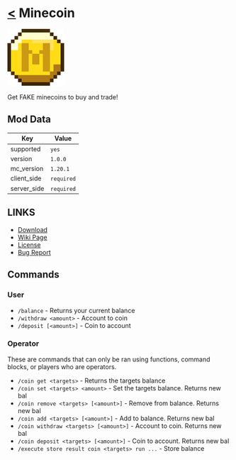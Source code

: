 # [<](../README.md) Minecoin

![alt](icon.png)

Get FAKE minecoins to buy and trade!

## Mod Data

| Key         | Value     |
|-------------|-----------|
| supported   | `yes`     |
| version     | `1.0.0 `  |
| mc_version  | `1.20.1`  |
| client_side | `required`|
| server_side | `required`|

## LINKS
- [Download](DOWNLOAD)
- [Wiki Page](https://github.com/legopitstop/Fabric/wiki/TEMPLATE)
- [License](https://legopitstop.weebly.com/license.html)
- [Bug Report](https://github.com/legopitstop/Fabric/issues)

## Commands
### User

- `/balance` - Returns your current balance
- `/withdraw <amount>` - Account to coin
- `/deposit [<amount>]` - Coin to account

### Operator
These are commands that can only be ran using functions, command blocks, or players who are operators.

- `/coin get <targets>` - Returns the targets balance
- `/coin set <targets> <amount>` - Set the targets balance. Returns new bal
- `/coin remove <targets> [<amount>]` - Remove from balance. Returns new bal
- `/coin add <targets> [<amount>]` - Add to balance. Returns new bal
- `/coin withdraw <targets> [<amount>]` - Account to coin. Returns new bal
- `/coin deposit <targets> [<amount>]` - Coin to account. Returns new bal
- `/execute store result coin <targets> run ...` - Store balance